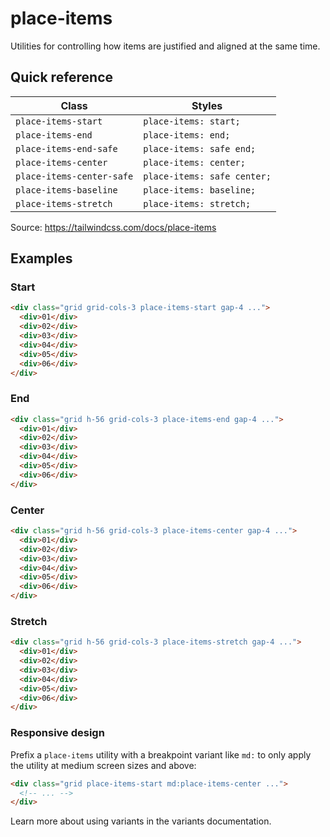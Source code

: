 # place-items

Utilities for controlling how items are justified and aligned at the same time.

## Quick reference

| Class                    | Styles                 |
|--------------------------|------------------------|
| `place-items-start`      | `place-items: start;`  |
| `place-items-end`        | `place-items: end;`    |
| `place-items-end-safe`   | `place-items: safe end;` |
| `place-items-center`     | `place-items: center;` |
| `place-items-center-safe`| `place-items: safe center;` |
| `place-items-baseline`   | `place-items: baseline;` |
| `place-items-stretch`    | `place-items: stretch;` |

Source: https://tailwindcss.com/docs/place-items

## Examples

### Start

```html
<div class="grid grid-cols-3 place-items-start gap-4 ...">
  <div>01</div>
  <div>02</div>
  <div>03</div>
  <div>04</div>
  <div>05</div>
  <div>06</div>
</div>
```

### End

```html
<div class="grid h-56 grid-cols-3 place-items-end gap-4 ...">
  <div>01</div>
  <div>02</div>
  <div>03</div>
  <div>04</div>
  <div>05</div>
  <div>06</div>
</div>
```

### Center

```html
<div class="grid h-56 grid-cols-3 place-items-center gap-4 ...">
  <div>01</div>
  <div>02</div>
  <div>03</div>
  <div>04</div>
  <div>05</div>
  <div>06</div>
</div>
```

### Stretch

```html
<div class="grid h-56 grid-cols-3 place-items-stretch gap-4 ...">
  <div>01</div>
  <div>02</div>
  <div>03</div>
  <div>04</div>
  <div>05</div>
  <div>06</div>
</div>
```

### Responsive design

Prefix a `place-items` utility with a breakpoint variant like `md:` to only apply the utility at medium screen sizes and above:

```html
<div class="grid place-items-start md:place-items-center ...">
  <!-- ... -->
</div>
```

Learn more about using variants in the variants documentation.
